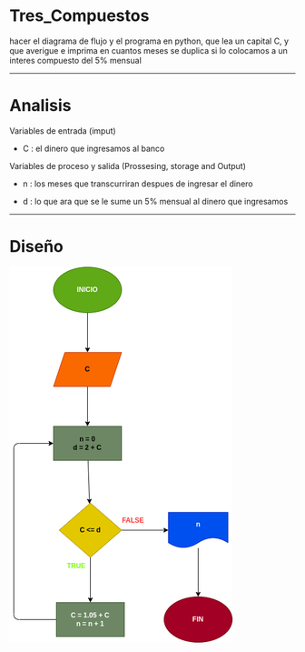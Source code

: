 # Tres_Compuestos

hacer el diagrama de flujo y el programa en python, que lea un capital C,  y que averigue e imprima  en cuantos meses se duplica si lo colocamos a un interes compuesto del 5% mensual

---

# Analisis

Variables de entrada (imput)

- C : el dinero que ingresamos al banco

Variables de proceso y salida (Prossesing, storage and Output)

- n : los meses que transcurriran despues de ingresar el dinero

- d : lo que ara que se le sume un 5% mensual al dinero que ingresamos

---

# Diseño

![Diagrama de flujo](Diagrama.png)
